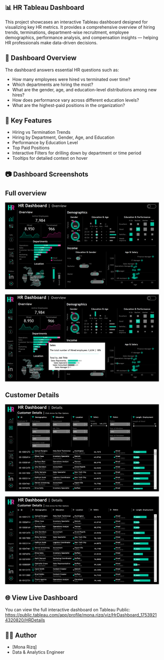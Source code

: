 ## 📊 HR Tableau Dashboard
This project showcases an interactive Tableau dashboard designed for visualizing key HR metrics. It provides a comprehensive overview of hiring trends, terminations, department-wise recruitment, employee demographics, performance analysis, and compensation insights — helping HR professionals make data-driven decisions.

## 📌 Dashboard Overview
The dashboard answers essential HR questions such as:
- How many employees were hired vs terminated over time?
- Which departments are hiring the most?
- What are the gender, age, and education-level distributions among new hires?
- How does performance vary across different education levels?
- What are the highest-paid positions in the organization?


## 🧩 Key Features
- Hiring vs Termination Trends
- Hiring by Department, Gender, Age, and Education
- Performance by Education Level
- Top Paid Positions
- Interactive Filters for drilling down by department or time period
- Tooltips for detailed context on hover


## 📷 Dashboard Screenshots

## Full overview

![Overview](Screenshots/1.Overview.PNG)

![Tooltip](Screenshots/2.Tooltip.jpg)

## Customer Details

![CustomerDetails](Screenshots/3.CustomerDetails.PNG)

![CustomerDetails](Screenshots/4.CustomerDetails.PNG)


## 🌐 View Live Dashboard

You can view the full interactive dashboard on Tableau Public:  
https://public.tableau.com/app/profile/mona.rizq/viz/HrDashboard_17539214320820/HRDetails

## 🙋‍♂️ Author
- [Mona Rizq]
- Data & Analytics Engineer

  


